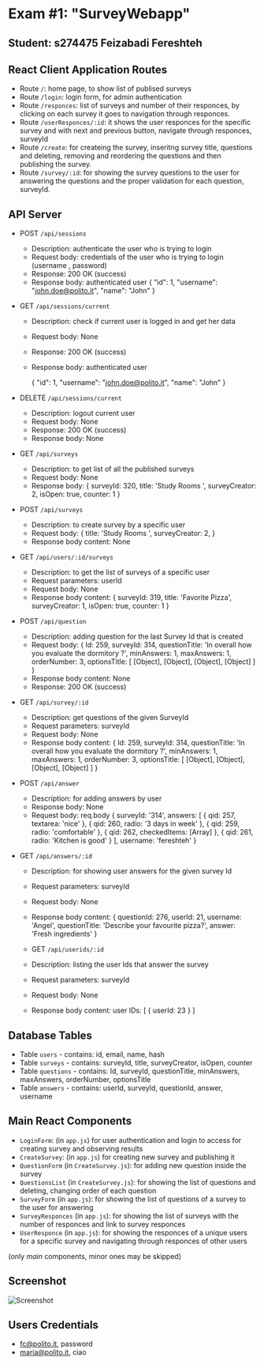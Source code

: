 # Exam #1: "SurveyWebapp"
## Student: s274475 Feizabadi Fereshteh 

## React Client Application Routes

- Route `/`: home page, to show list of publised surveys
- Route `/login`: login form, for admin authentication
- Route `/responces`: list of surveys and number of their responces, by clicking on each survey it goes to navigation through responces. 
- Route `/userResponces/:id`: it shows the user responces for the specific survey and with next and previous button, navigate through responces, surveyId
- Route `/create`: for createing the survey, inseritng survey title, questions and deleting, removing and reordering the questions and then publishing the survey.
- Route `/survey/:id`: for showing the survey questions to the user for answering the questions and the proper validation for each question, surveyId.


## API Server

- POST `/api/sessions`
  - Description: authenticate the user who is trying to login
  - Request body: credentials of the user who is trying to login (username , password)
  - Response: 200 OK (success)
  - Response body: authenticated user 
    {
      "id": 1,
      "username": "john.doe@polito.it", 
      "name": "John"
    }

- GET  `/api/sessions/current`
  - Description: check if current user is logged in and get her data
  - Request body: None
  - Response: 200 OK (success)
  - Response body: authenticated user

    {
        "id": 1,
        "username": "john.doe@polito.it", 
        "name": "John"
    }


- DELETE `/api/sessions/current`
  - Description: logout current user
  - Request body: None
  - Response: 200 OK (success)
  - Response body: None

- GET `/api/surveys`
  - Description: to get list of all the published surveys
  - Request body: None
  - Response body: 
   {
          surveyId: 320,
          title: 'Study Rooms ',
          surveyCreator: 2,
          isOpen: true,
          counter: 1
    }

- POST `/api/surveys`
  - Description: to create survey by a specific user 
  - Request body: 
  {
     title: 'Study Rooms ',
     surveyCreator: 2,
  }
  - Response body content: None


- GET `/api/users/:id/surveys`
  - Description: to get the list of surveys of a specific user 
  - Request parameters: userId
  - Request body: None
  - Response body content: 
    {
      surveyId: 319,
      title: 'Favorite Pizza',
      surveyCreator: 1,
      isOpen: true,
      counter: 1
    }

- POST `/api/question`
  - Description: adding question for the last Survey Id that is created 
  - Request body:
  { 
    Id: 259,
    surveyId: 314,
    questionTitle: 'In overall how you evaluate the dormitory ?',
    minAnswers: 1,
    maxAnswers: 1,
    orderNumber: 3,
    optionsTitle: [ [Object], [Object], [Object], [Object] ]
  }
  - Response body content: None
  - Response: 200 OK (success)

- GET `/api/survey/:id`
  - Description: get questions of the given SurveyId 
  - Request parameters: surveyId
  - Request body: None
  - Response body content: 
  {
    Id: 259,
    surveyId: 314,
    questionTitle: 'In overall how you evaluate the dormitory ?',
    minAnswers: 1,
    maxAnswers: 1,
    orderNumber: 3,
    optionsTitle: [ [Object], [Object], [Object], [Object] ]
  }

- POST `/api/answer`
  - Description: for adding answers by user
  - Response body: None
  - Request body: 
  req.body {
  surveyId: '314',
  answers: [
    { qid: 257, textarea: 'nice' },
    { qid: 260, radio: '3 days in week' },
    { qid: 259, radio: 'comfortable' },
    { qid: 262, checkedItems: [Array] },
    { qid: 261, radio: 'Kitchen is good' }
  ],
  username: 'fereshteh'
}


- GET `/api/answers/:id`
  - Description: for showing user answers for the given survey Id 
  - Request parameters: surveyId
  - Request body: None
  - Response body content: 
   {
    questionId: 276,
    userId: 21,
    username: 'Angel',
    questionTitle: 'Describe your favourite pizza?',
    answer: 'Fresh ingredients'
  }


  - GET `/api/userids/:id`
  - Description: listing the user Ids that answer the survey
  - Request parameters: surveyId
  - Request body: None
  - Response body content: 
    user IDs: [ { userId: 23 } ]


## Database Tables

- Table `users` - contains: id, email, name, hash
- Table `surveys` - contains: surveyId, title, surveyCreator, isOpen, counter
- Table `questions` - contains: Id, surveyId, questionTitle, minAnswers, maxAnswers, orderNumber, optionsTitle
- Table `answers` - contains: userId, surveyId, questionId, answer, username


## Main React Components

- `LoginForm`: (in `app.js`) for user authentication and login to access for creating survey and observing results
- `CreateSurvey`: (in `app.js`) for creating new survey and publishing it
- `QuestionForm` (in `CreateSurvey.js`): for adding new question inside the survey 
- `QuestionsList` (in `CreateSurvey.js`): for showing the list of questions and deleting, changing order of each question
- `SurveyForm` (in `app.js`): for showing the list of questions of a survey to the user for answering
- `SurveyResponces` (in `app.js`): for showing the list of surveys with the number of responces and link to survey responces
- `UserResponce` (in `app.js`): for showing the responces of a unique users for a specific survey and navigating through responces of other users 


(only _main_ components, minor ones may be skipped)

## Screenshot

![Screenshot](./img/screenshot.jpg)

## Users Credentials

- fc@polito.it, password
- maria@polito.it, ciao 

